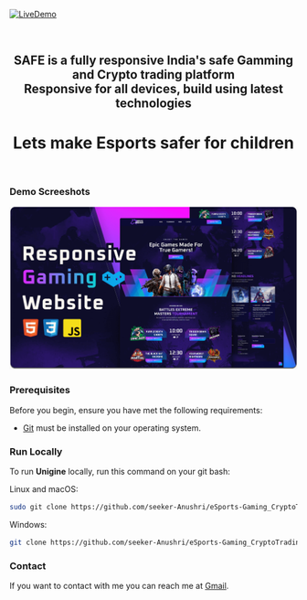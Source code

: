 [![LiveDemo](https://img.shields.io/badge/Live%20Demo-Click%20Here-brightgreen)](https://seeker-anushri.github.io/eSports-Gaming_CryptoTrading-platform/)
<div align="center">
  <br />
  
  ## SAFE is a fully responsive India's safe Gamming and Crypto trading platform   <br />Responsive for all devices, build using latest technologies
 # Lets make Esports safer for children
</div>

<br />

### Demo Screeshots
![Unigine Desktop Demo](./readme-images/desktop.png "Desktop Demo")

### Prerequisites

Before you begin, ensure you have met the following requirements:

* [Git](https://git-scm.com/downloads "Download Git") must be installed on your operating system.

### Run Locally

To run **Unigine** locally, run this command on your git bash:

Linux and macOS:

```bash
sudo git clone https://github.com/seeker-Anushri/eSports-Gaming_CryptoTrading-platform.git
```

Windows:

```bash
git clone https://github.com/seeker-Anushri/eSports-Gaming_CryptoTrading-platform.git
```

### Contact

If you want to contact with me you can reach me at [Gmail](anushritaig@gmail.com).


